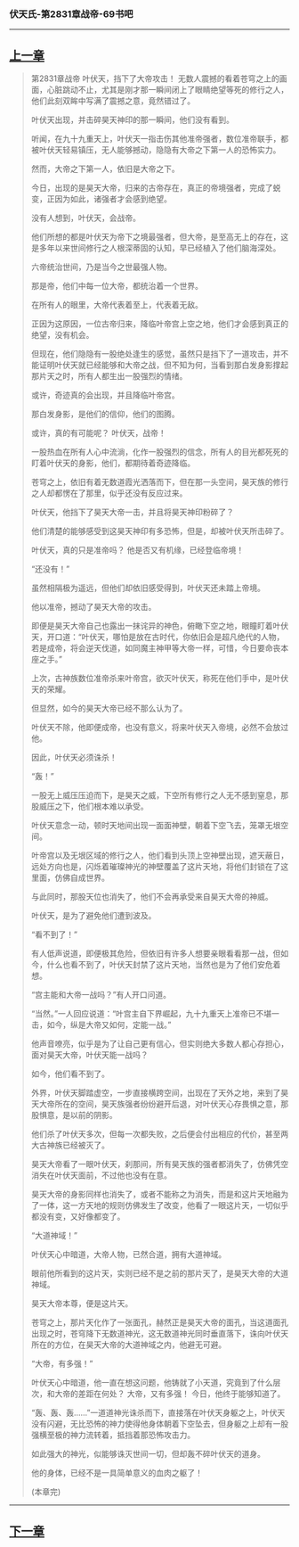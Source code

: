 ### 伏天氏-第2831章战帝-69书吧

--------
[上一章](./383afd61a8535c138c0d70219e37582d.md)
--------


>
>
>
>第2831章战帝
>叶伏天，挡下了大帝攻击！
>无数人震撼的看着苍穹之上的画面，心脏跳动不止，尤其是刚才那一瞬间闭上了眼睛绝望等死的修行之人，他们此刻双眸中写满了震撼之意，竟然错过了。
>
>叶伏天出现，并击碎昊天神印的那一瞬间，他们没有看到。
>
>听闻，在九十九重天上，叶伏天一指击伤其他准帝强者，数位准帝联手，都被叶伏天轻易镇压，无人能够撼动，隐隐有大帝之下第一人的恐怖实力。
>
>然而，大帝之下第一人，依旧是大帝之下。
>
>今日，出现的是昊天大帝，归来的古帝存在，真正的帝境强者，完成了蜕变，正因为如此，诸强者才会感到绝望。
>
>没有人想到，叶伏天，会战帝。
>
>他们所想的都是叶伏天为帝下之境最强者，但大帝，是至高无上的存在，这是多年以来世间修行之人根深蒂固的认知，早已经植入了他们脑海深处。
>
>六帝统治世间，乃是当今之世最强人物。
>
>那是帝，他们中每一位大帝，都统治着一个世界。
>
>在所有人的眼里，大帝代表着至上，代表着无敌。
>
>正因为这原因，一位古帝归来，降临叶帝宫上空之地，他们才会感到真正的绝望，没有机会。
>
>但现在，他们隐隐有一股绝处逢生的感觉，虽然只是挡下了一道攻击，并不能证明叶伏天就已经能够和大帝之战，但不知为何，当看到那白发身影撑起那片天之时，所有人都生出一股强烈的情绪。
>
>或许，奇迹真的会出现，并且降临叶帝宫。
>
>那白发身影，是他们的信仰，他们的图腾。
>
>或许，真的有可能呢？
>叶伏天，战帝！
>
>一股热血在所有人心中流淌，化作一股强烈的信念，所有人的目光都死死的盯着叶伏天的身影，他们，都期待着奇迹降临。
>
>苍穹之上，依旧有着无数道霞光洒落而下，但在那一头空间，昊天族的修行之人却都愣在了那里，似乎还没有反应过来。
>
>叶伏天，他挡下了昊天大帝一击，并且将昊天神印粉碎了？
>
>他们清楚的能够感受到这昊天神印有多恐怖，但是，却被叶伏天所击碎了。
>
>叶伏天，真的只是准帝吗？
>他是否又有机缘，已经登临帝境！
>
>“还没有！”
>
>虽然相隔极为遥远，但他们却依旧感受得到，叶伏天还未踏上帝境。
>
>他以准帝，撼动了昊天大帝的攻击。
>
>即便是昊天大帝自己也露出一抹诧异的神色，俯瞰下空之地，眼瞳盯着叶伏天，开口道：“叶伏天，哪怕是放在古时代，你依旧会是超凡绝代的人物，若是成帝，将会逆天伐道，如同魔主神甲等大帝一样，可惜，今日要命丧本座之手。”
>
>上次，古神族数位准帝杀来叶帝宫，欲灭叶伏天，称死在他们手中，是叶伏天的荣耀。
>
>但显然，如今的昊天大帝已经不那么认为了。
>
>叶伏天不除，他即便成帝，也没有意义，将来叶伏天入帝境，必然不会放过他。
>
>因此，叶伏天必须诛杀！
>
>“轰！”
>
>一股无上威压压迫而下，是昊天之威，下空所有修行之人无不感到窒息，那股威压之下，他们根本难以承受。
>
>叶伏天意念一动，顿时天地间出现一面面神壁，朝着下空飞去，笼罩无垠空间。
>
>叶帝宫以及无垠区域的修行之人，他们看到头顶上空神壁出现，遮天蔽日，远处方向也是，闪烁着璀璨神光的神壁覆盖了这片天地，将他们封锁在了这里面，仿佛自成世界。
>
>与此同时，那股天位也消失了，他们不会再承受来自昊天大帝的神威。
>
>叶伏天，是为了避免他们遭到波及。
>
>“看不到了！”
>
>有人低声说道，即便极其危险，但依旧有许多人想要亲眼看看那一战，但如今，什么也看不到了，叶伏天封禁了这片天地，当然也是为了他们安危着想。
>
>“宫主能和大帝一战吗？”有人开口问道。
>
>“当然。”一人回应说道：“叶宫主自下界崛起，九十九重天上准帝已不堪一击，如今，纵是大帝又如何，定能一战。”
>
>他声音嘹亮，似乎是为了让自己更有信心，但实则绝大多数人都心存担心，面对昊天大帝，叶伏天能一战吗？
>
>如今，他们看不到了。
>
>外界，叶伏天脚踏虚空，一步直接横跨空间，出现在了天外之地，来到了昊天大帝所在的空间，昊天族强者纷纷避开后退，对叶伏天心存畏惧之意，那股惧意，是以前的阴影。
>
>他们杀了叶伏天多次，但每一次都失败，之后便会付出相应的代价，甚至两大古神族已经被灭了。
>
>昊天大帝看了一眼叶伏天，刹那间，所有昊天族的强者都消失了，仿佛凭空消失在叶伏天面前，不过他也没有在意。
>
>昊天大帝的身影同样也消失了，或者不能称之为消失，而是和这片天地融为了一体，这一方天地的规则仿佛发生了改变，他看了一眼这片天，一切似乎都没有变，又好像都变了。
>
>“大道神域！”
>
>叶伏天心中暗道，大帝人物，已然合道，拥有大道神域。
>
>眼前他所看到的这片天，实则已经不是之前的那片天了，是昊天大帝的大道神域。
>
>昊天大帝本尊，便是这片天。
>
>苍穹之上，那片天化作了一张面孔，赫然正是昊天大帝的面孔，当这道面孔出现之时，苍穹降下无数道神光，这无数道神光同时垂直落下，诛向叶伏天所在的方位，在昊天大帝的大道神域之内，他避无可避。
>
>“大帝，有多强！”
>
>叶伏天心中暗道，他一直在想这问题，他铸就了小天道，究竟到了什么层次，和大帝的差距在何处？
>大帝，又有多强！
>今日，他终于能够知道了。
>
>“轰、轰、轰……”一道道神光诛杀而下，直接落在叶伏天身躯之上，叶伏天没有闪避，无比恐怖的神力使得他身体朝着下空坠去，但身躯之上却有一股强横至极的神力流转着，抵挡着那恐怖攻击力。
>
>如此强大的神光，似能够诛灭世间一切，但却轰不碎叶伏天的道身。
>
>他的身体，已经不是一具简单意义的血肉之躯了！
>
>(本章完)
>
>

--------
[下一章](./161f8aa961563c96c4ffb115017712aa.md)
--------
